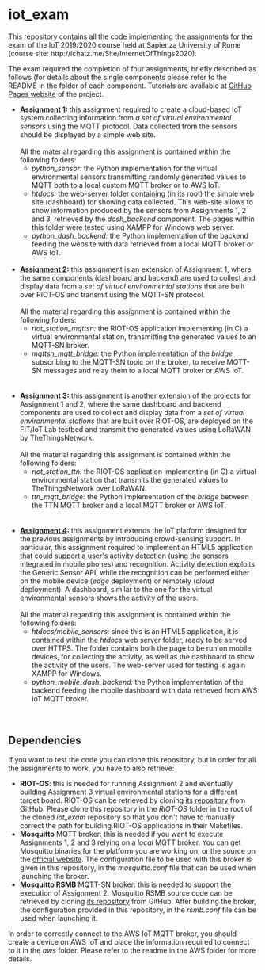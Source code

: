 <h1>iot_exam</h1>
This repository contains all the code implementing the assignments for the exam of the IoT 2019/2020 course held at
Sapienza University of Rome (course site: http://ichatz.me/Site/InternetOfThings2020).

The exam required the completion of four assignments, briefly described as follows (for details about the single 
components please refer to the README in the folder of each component. Tutorials are available at 
<a href="https://duiliol.github.io/iot_exam/">GitHub Pages website</a> of the project.
<ul>
    <li><b><a href="http://ichatz.me/Site/InternetOfThings2020-Assignment1">Assignment 1</a>: </b> this assignment 
    required to create a cloud-based IoT system collecting information from <em>
    a set of virtual environmental sensors</em> using the MQTT protocol. Data collected from the sensors should be 
    displayed by a simple web site. <br/><br/>All the material regarding this assignment is contained within the 
    following folders:
    <ul>
    <li><em>python_sensor: </em> the Python implementation for the virtual environmental sensors transmitting randomly 
    generated values to MQTT both to a local custom MQTT broker or to AWS IoT.</li>
    <li><em>htdocs: </em> the web-server folder containing (in its root) the simple web site (dashboard) for showing data collected.
    This web-site allows to show information produced by the sensors from Assignments 1, 2 and 3, retrieved by the <em>
    dash_backend</em> component. The pages within this folder were tested using XAMPP for Windows web server.
    </li>
    <li><em>python_dash_backend: </em> the Python implementation of the backend feeding the website with data retrieved from a 
    local MQTT broker or AWS IoT.
    <br/><br/></li>
    </ul></li>
    <li><b><a href="http://ichatz.me/Site/InternetOfThings2020-Assignment2">Assignment 2</a>:</b> this assignment 
    is an extension of Assignment 1, where the same components (dashboard and backend) are used to collect and display 
    data from a <em>set of virtual environmental stations </em> that are built over RIOT-OS and transmit using the 
    MQTT-SN protocol. <br/><br/>All the material regarding this assignment is contained within the following folders:
    <ul>
        <li><em>riot_station_mqttsn: </em> the RIOT-OS application implementing (in C) a virtual environmental station, 
        transmitting the generated values to an MQTT-SN broker.</li>
        <li><em>mqttsn_mqtt_bridge: </em> the Python implementation of the <em>bridge</em> subscribing to the MQTT-SN
        topic on the broker, to receive MQTT-SN messages and relay them to a local MQTT broker or AWS IoT.</li>
    </ul> 
    <br/><br/></li>
    <li><b><a href="http://ichatz.me/Site/InternetOfThings2020-Assignment3">Assignment 3</a>:</b> this assignment
    is another extension of the projects for Assignment 1 and 2, where the same dashboard and backend components are
    used to collect and display data from a <em>set of virtual environmental stations </em> that are built over RIOT-OS,
    are deployed on the FIT/IoT Lab testbed and transmit the generated values using LoRaWAN by TheThingsNetwork.
    <br/><br/>All the material regarding this assignment is contained within the following folders:
    <ul>
        <li><em>riot_station_ttn: </em> the RIOT-OS application implementing (in C) a virtual environmental station that
        transmits the generated values to TheThingsNetwork over LoRaWAN.</li>
        <li><em>ttn_mqtt_bridge: </em> the Python implementation of the <em>bridge</em> between the TTN MQTT broker and 
        a local MQTT broker or AWS IoT.</li>
    </ul>
    <br/><br/></li>
    <li><b><a href="http://ichatz.me/Site/InternetOfThings2020-Assignment4">Assignment 4</a>: </b> this assignment 
    extends the IoT platform designed for the previous assignments by introducing crowd-sensing support. In particular, 
    this assignment required to implement an HTML5 application that could support a user's activity detection (using 
    the sensors integrated in mobile phones) and 
    recognition. Activity detection exploits the Generic Sensor API, while the recognition can be performed either
    on the mobile device (<em>edge</em> deployment) or remotely (<em>cloud</em> deployment). A dashboard, similar to the
    one for the virtual environmental sensors shows the activity of the users.
    <br/><br/>All the material regarding this assignment is contained within the following folders:
    <ul>
        <li><em>htdocs/mobile_sensors: </em> since this is an HTML5 application, it is contained within the <em>
        htdocs</em> web server folder, ready to be served over HTTPS. The folder contains both the page to be run
        on mobile devices, for collecting the activity, as well as the dashboard to show the activity of the users.
        The web-server used for testing is again XAMPP for Windows.</li>
        <li><em>python_mobile_dash_backend: </em> the Python implementation of the backend feeding the mobile dashboard
         with data retrieved from AWS IoT MQTT broker.</li>
    </ul>
    <br/><br/></li>
</ul>
<h2>Dependencies</h2>
If you want to test the code you can clone this repository, but in order for all the assignments to work, you have to
also retrieve:
<ul>
    <li><b>RIOT-OS</b>: this is needed for running Assignment 2 and eventually building Assignment 3 virtual 
    environmental stations for a different target board. RIOT-OS can be retrieved by cloning 
    <a href="https://github.com/RIOT-OS/RIOT.git">its repository</a> from GitHub. Please clone this repository in the 
    <em>RIOT-OS</em> folder in the root of the cloned <em>iot_exam</em> repository so that you don't have to manually 
    correct the path for building RIOT-OS applications in their Makefiles.</li>
    <li><b>Mosquitto</b> MQTT broker: this is needed if you want to execute Assignments 1, 2 and 3 relying on a 
    <em>local</em> MQTT broker. You can get Mosquitto binaries for the platform you are working on, or the source on the
    <a href="https://mosquitto.org/download/">official website</a>. The configuration file to be used with this broker 
    is given in this repository, in the <em>mosquitto.conf</em> file that can be used when launching the broker.</li>
    <li><b>Mosquitto RSMB</b> MQTT-SN broker: this is needed to support the execution of Assignment 2. Mosquitto RSMB
    source code can be retrieved by cloning <a href="https://github.com/eclipse/mosquitto.rsmb.git">its repository</a> 
    from GitHub. After building the broker, the configuration provided in this repository, in the <em>rsmb.conf</em> file
    can be used when launching it.</li>
</ul>
In order to correctly connect to the AWS IoT MQTT broker, you should create a device on AWS IoT and place the 
information required to connect to it in the <em>aws</em> folder. Please refer to the readme in the AWS folder for more 
details.

